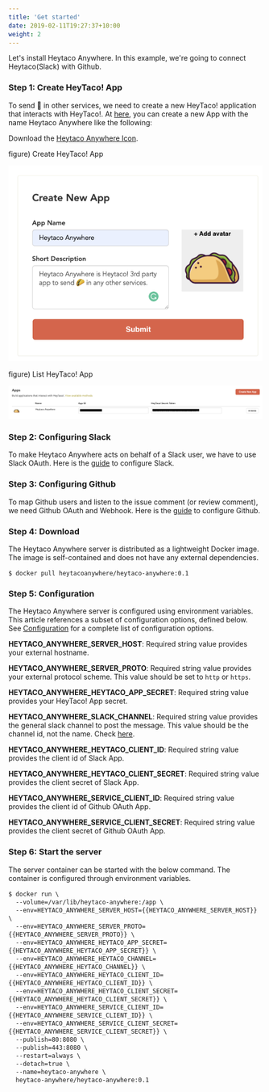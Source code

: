 ```yaml
---
title: 'Get started'
date: 2019-02-11T19:27:37+10:00
weight: 2
---
```


Let's install Heytaco Anywhere. In this example, we're going to connect Heytaco(Slack) with Github.

### Step 1: Create HeyTaco! App

To send  🌮  in other services, we need to create a new HeyTaco! application that interacts with HeyTaco!.  At [here](https://www.heytaco.chat/team/apps/create), you can create a new App with the name Heytaco Anywhere like the following:

Download the [Heytaco Anywhere Icon](/images/taco.png).

figure) Create HeyTaco! App

![Heytaco Create App](/images/heytaco-create-app.png)

figure) List HeyTaco! App

![Heytaco Apps](/images/heytaco-apps.png)


### Step 2: Configuring Slack 

To make Heytaco Anywhere acts on behalf of a Slack user, we have to use Slack OAuth. Here is the [guide](/docs/configuration#slack) to configure Slack.

### Step 3:  Configuring Github

To map Github users and listen to the issue comment (or review comment), we need Github OAuth and Webhook. Here is the [guide](/docs/configuration#github) to configure Github.

### Step 4: Download

The Heytaco Anywhere server is distributed as a lightweight Docker image. The image is self-contained and does not have any external dependencies.

```shell
$ docker pull heytacoanywhere/heytaco-anywhere:0.1
```

### Step 5: Configuration

The Heytaco Anywhere server is configured using environment variables. This article references a subset of configuration options, defined below. See [Configuration](/docs/reference) for a complete list of configuration options.

**HEYTACO_ANYWHERE_SERVER_HOST**: Required string value provides your external hostname.

**HEYTACO_ANYWHERE_SERVER_PROTO**: Required string value provides your external protocol scheme. This value should be set to `http` or `https`. 

**HEYTACO_ANYWHERE_HEYTACO_APP_SECRET**: Required string value provides your HeyTaco! App secret.

**HEYTACO_ANYWHERE_SLACK_CHANNEL**: Required string value provides the general slack channel to post the message. This value should be the channel id, not the name. Check [here](https://stackoverflow.com/questions/40940327/what-is-the-simplest-way-to-find-a-slack-team-id-and-a-channel-id).

**HEYTACO_ANYWHERE_HEYTACO_CLIENT_ID**: Required string value provides the client id of Slack App.

**HEYTACO_ANYWHERE_HEYTACO_CLIENT_SECRET**: Required string value provides the client secret of Slack App.

**HEYTACO_ANYWHERE_SERVICE_CLIENT_ID**: Required string value provides the client id of Github OAuth App.

**HEYTACO_ANYWHERE_SERVICE_CLIENT_SECRET**: Required string value provides the client secret of Github OAuth App.

### Step 6: Start the server

The server container can be started with the below command. The container is configured through environment variables. 

```shell
$ docker run \
  --volume=/var/lib/heytaco-anywhere:/app \
  --env=HEYTACO_ANYWHERE_SERVER_HOST={{HEYTACO_ANYWHERE_SERVER_HOST}} \
  --env=HEYTACO_ANYWHERE_SERVER_PROTO={{HEYTACO_ANYWHERE_SERVER_PROTO}} \
  --env=HEYTACO_ANYWHERE_HEYTACO_APP_SECRET={{HEYTACO_ANYWHERE_HEYTACO_APP_SECRET}} \
  --env=HEYTACO_ANYWHERE_HEYTACO_CHANNEL={{HEYTACO_ANYWHERE_HEYTACO_CHANNEL}} \
  --env=HEYTACO_ANYWHERE_HEYTACO_CLIENT_ID={{HEYTACO_ANYWHERE_HEYTACO_CLIENT_ID}} \
  --env=HEYTACO_ANYWHERE_HEYTACO_CLIENT_SECRET={{HEYTACO_ANYWHERE_HEYTACO_CLIENT_SECRET}} \
  --env=HEYTACO_ANYWHERE_SERVICE_CLIENT_ID={{HEYTACO_ANYWHERE_SERVICE_CLIENT_ID}} \
  --env=HEYTACO_ANYWHERE_SERVICE_CLIENT_SECRET={{HEYTACO_ANYWHERE_SERVICE_CLIENT_SECRET}} \
  --publish=80:8080 \
  --publish=443:8080 \
  --restart=always \
  --detach=true \
  --name=heytaco-anywhere \
  heytaco-anywhere/heytaco-anywhere:0.1
```
